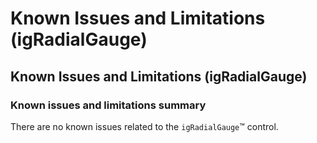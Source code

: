 ﻿<!--
|metadata|
{
    "fileName": "igradialgauge-known-issues-and-limitations",
    "controlName": "igRadialGauge",
    "tags": ["Known Issues"]
}
|metadata|
-->

# Known Issues and Limitations (igRadialGauge)

## Known Issues and Limitations (igRadialGauge)
### Known issues and limitations summary

There are no known issues related to the `igRadialGauge`™ control.



 

 


